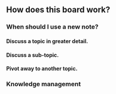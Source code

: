 ## How does this board work?
### When should I use a new note?
#### Discuss a topic in greater detail.
#### Discuss a sub-topic.
#### Pivot away to another topic.
### Knowledge management
###
##
